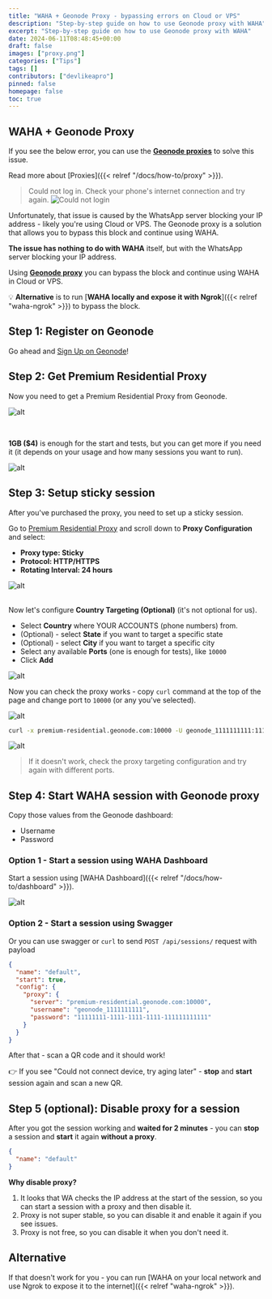```yaml
---
title: "WAHA + Geonode Proxy - bypassing errors on Cloud or VPS"
description: "Step-by-step guide on how to use Geonode proxy with WAHA"
excerpt: "Step-by-step guide on how to use Geonode proxy with WAHA"
date: 2024-06-11T08:48:45+00:00
draft: false
images: ["proxy.png"]
categories: ["Tips"]
tags: []
contributors: ["devlikeapro"]
pinned: false
homepage: false
toc: true
---
```


## WAHA + Geonode Proxy

If you see the below error, you can use
the <b><a href="https://geonode.com/?ref=90920" target="_blank">Geonode proxies</a></b> to solve this issue.

Read more about [Proxies]({{< relref "/docs/how-to/proxy" >}}).

> Could not log in. Check your phone's internet connection and try again.
> ![Could not login](could-not-login.png)

Unfortunately, that issue is caused by the WhatsApp server blocking your IP address - likely you're using Cloud or VPS.
The Geonode proxy is a solution that allows you to bypass this block and continue using WAHA.

**The issue has nothing to do with WAHA** itself, but with the WhatsApp server blocking your IP address.

Using
<b><a href="https://geonode.com/?ref=90920" target="_blank">Geonode proxy</a></b>
you can bypass the block and continue using WAHA in Cloud or VPS.

💡 **Alternative** is to run [**WAHA locally and expose it with Ngrok**]({{< relref "waha-ngrok" >}}) to bypass the block.

## Step 1: Register on Geonode

Go ahead and [Sign Up on Geonode](https://geonode.com/?ref=90920)!

## Step 2: Get Premium Residential Proxy

Now you need to get a Premium Residential Proxy from Geonode.

![alt](geonode-residental-proxy-start.png)

<br>

**1GB ($4)** is enough for the start and tests, but you can get more if you need it
(it depends on your usage and how many sessions you want to run).

![alt](geonode-purchase.png)

## Step 3: Setup sticky session

After you've purchased the proxy, you need to set up a sticky session.

Go to [Premium Residential Proxy](https://app.geonode.com/pay-as-you-go-residential) and scroll down to **Proxy
Configuration** and select:

- **Proxy type: Sticky**
- **Protocol: HTTP/HTTPS**
- **Rotating Interval: 24 hours**

![alt](geonode-proxy-configuration.png)
<br>
<br>

Now let's configure **Country Targeting (Optional)** (it's not optional for us).

- Select **Country** where YOUR ACCOUNTS (phone numbers) from.
- (Optional) - select **State** if you want to target a specific state
- (Optional) - select **City** if you want to target a specific city
- Select any available **Ports** (one is enough for tests), like `10000`
- Click **Add**

![alt](geonode-target.png)

Now you can check the proxy works - copy `curl` command at the top of the page and change port to `10000` (or any you've
selected).

![alt](test-proxy-curl.png)

```bash
curl -x premium-residential.geonode.com:10000 -U geonode_1111111111:11111111-1111-1111-1111-111111111111 http://ip-api.com
```

![alt](proxy-works.png)

> If it doesn't work, check the proxy targeting configuration and try again with different ports.

## Step 4: Start WAHA session with Geonode proxy

Copy those values from the Geonode dashboard:

- Username
- Password

### Option 1 - Start a session using WAHA Dashboard

Start a session using [WAHA Dashboard]({{< relref "/docs/how-to/dashboard" >}}).

![alt](waha-proxy.png)

### Option 2 - Start a session using Swagger

Or you can use swagger or `curl` to send `POST /api/sessions/` request with payload

```json
{
  "name": "default",
  "start": true,
  "config": {
    "proxy": {
      "server": "premium-residential.geonode.com:10000",
      "username": "geonode_1111111111",
      "password": "11111111-1111-1111-1111-111111111111"
    }
  }
}
```

After that - scan a QR code and it should work!

👉 If you see "Could not connect device, try aging later" - **stop** and **start** session again and scan a new QR.

## Step 5 (optional): Disable proxy for a session

After you got the session working and **waited for 2 minutes** - you can **stop** a session and **start** it again
**without a proxy**.

```json
{
  "name": "default"
}
```

**Why disable proxy?**

1. It looks that WA checks the IP address at the start of the session, so you can start a session with a proxy and then
   disable it.
2. Proxy is not super stable, so you can disable it and enable it again if you see issues.
3. Proxy is not free, so you can disable it when you don't need it.

## Alternative

If that doesn't work for you - you can run [WAHA on your local network and use Ngrok to expose it to the internet]({{<
relref "waha-ngrok" >}}).
